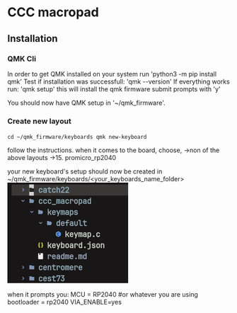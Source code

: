 # CCC macropad

## Installation

### QMK Cli

In order to get QMK installed on your system run
'python3 -m pip install qmk'
Test if installation was successfull:
'qmk --version'
If everything works run:
'qmk setup'
this will install the qmk firmware
submit prompts with 'y'

You should now have QMK setup in '~/qmk_firmware'.

### Create new layout
`cd ~/qmk_firmware/keyboards
qmk new-keyboard`

follow the instructions. when it comes to the board, choose, 
->non of the above layouts
->15. promicro_rp2040

your new keyboard's setup should now be created in ~/qmk_firmware/keyboards/<your_keyboards_name_folder>
![image](images/qmk_keyboard_files.png)

when it prompts you: 
MCU = RP2040 #or whatever you are using
bootloader = rp2040 
VIA_ENABLE=yes
